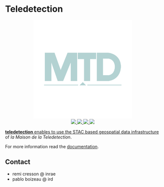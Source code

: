 # Teledetection

<p align="center">
<img src="doc/logo.png" width="320px">
<br>
<a href="https://forgemia.inra.fr/cdos-pub/teledetection/-/releases">
<img src="https://forgemia.inra.fr/cdos-pub/teledetection/-/badges/release.svg">
</a>
<a href="https://forgemia.inra.fr/cdos-pub/teledetection/-/commits/main">
<img src="https://forgemia.inra.fr/cdos-pub/teledetection/badges/main/pipeline.svg">
</a>
<a href="LICENSE">
<img src="https://img.shields.io/badge/License-Apache%202.0-blue.svg">
</a>
<a href="https://forgemia.inra.fr/cdos-pub/teledetection/-/commits/main">
<img src="https://forgemia.inra.fr/cdos-pub/teledetection/badges/main/coverage.svg">

</p>

**teledetection** enables to use the [STAC based geospatial data infrastructure](https://www.stac.teledetection.fr) 
of *la Maison de la Teledetection*.

For more information read the [documentation](https://teledetection.readthedocs.io).

## Contact

- remi cresson @ inrae
- pablo boizeau @ ird
